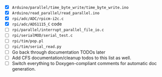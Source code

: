 - [x] `Arduino/parallel/time_byte_write/time_byte_write.ino`  
- [x] `Arduino/read_parallel/read_parallel.ino`  
- [x] `rpi/adc/ADC/rpicm-i2c.c`  
- [x] `rpi/adc/ADS1115_C` code  
- [ ] `rpi/parallel/interrupt_parallel_file_io.c`  
- [ ] `rpi/serialMOD/serial_test.c`  
- [ ] `rpi/tim/pop.pl`  
- [ ] `rpi/tim/serial_read.py`  
- [ ] Go back through documentation TODOs later
- [ ] Add CFS documentation/cleanup todos to this list as well.  
- [ ] Switch everything to Doxygen-compliant comments for automatic doc generation.